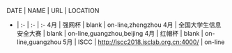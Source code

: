DATE | NAME | URL | LOCATION
- | :- | :- | :-
4月 | 强网杯 | blank | on-line,zhengzhou
4月 | 全国大学生信息安全大赛 | blank | on-line,guangzhou,beijing
4月 | 红帽杯 | blank | on-line,guangzhou
5月 | ISCC | http://iscc2018.isclab.org.cn:4000/ | on-line
